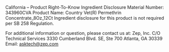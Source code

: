  
 
 
California – Product Right-To-Know Ingredient Disclosure 
Material Number: 343960CVA 
Product Name: Country Vet(R) Permethrin Concentrate_8Oz_12Ct 
Ingredient disclosure for this product is not required per SB 258 Regulation. 
 
For additional information or question, please contact us at: 
Zep, Inc. 
C/O Technical Services 
3330 Cumberland Blvd. SE, Ste 700 
Atlanta, GA 30339 
Email: asktech@zep.com 
 
 
 
 
